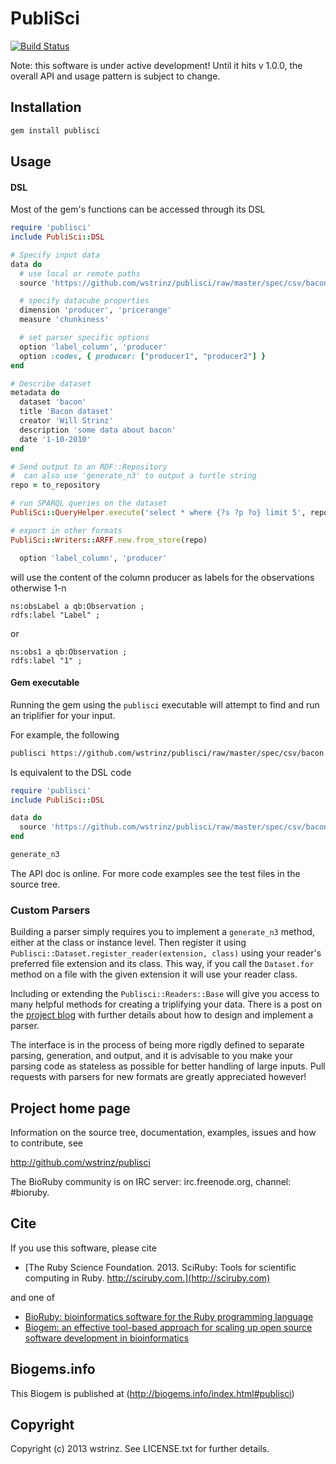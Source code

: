 # PubliSci

[![Build Status](https://travis-ci.org/wstrinz/publisci.png?branch=master)](https://travis-ci.org/wstrinz/publisci)

Note: this software is under active development! Until it hits v 1.0.0, the overall API and usage pattern is subject to change.

## Installation

```sh
gem install publisci
```

## Usage

#### DSL

Most of the gem's functions can be accessed through its DSL

```ruby
require 'publisci'
include PubliSci::DSL

# Specify input data
data do
  # use local or remote paths
  source 'https://github.com/wstrinz/publisci/raw/master/spec/csv/bacon.csv'

  # specify datacube properties
  dimension 'producer', 'pricerange'
  measure 'chunkiness'

  # set parser specific options
  option 'label_column', 'producer'
  option :codes, { producer: ["producer1", "producer2"] }
end

# Describe dataset
metadata do
  dataset 'bacon'
  title 'Bacon dataset'
  creator 'Will Strinz'
  description 'some data about bacon'
  date '1-10-2010'
end

# Send output to an RDF::Repository
#  can also use 'generate_n3' to output a turtle string
repo = to_repository

# run SPARQL queries on the dataset
PubliSci::QueryHelper.execute('select * where {?s ?p ?o} limit 5', repo)

# export in other formats
PubliSci::Writers::ARFF.new.from_store(repo)
```

```ruby
  option 'label_column', 'producer'
```
will use the content of the column producer as labels for the observations otherwise 1-n


```ttl
ns:obsLabel a qb:Observation ;
rdfs:label "Label" ;
```
or
```ttl
ns:obs1 a qb:Observation ;
rdfs:label "1" ;
```

#### Gem executable

Running the gem using the `publisci` executable will attempt to find and run
an triplifier for your input.

For example, the following

```sh
publisci https://github.com/wstrinz/publisci/raw/master/spec/csv/bacon.csv
```

Is equivalent to the DSL code

```ruby
require 'publisci'
include PubliSci::DSL

data do
  source 'https://github.com/wstrinz/publisci/raw/master/spec/csv/bacon.csv'
end

generate_n3
```

The API doc is online. For more code examples see the test files in
the source tree.

### Custom Parsers

Building a parser simply requires you to implement a `generate_n3` method, either at the class or instance level. Then register it using `Publisci::Dataset.register_reader(extension, class)` using your reader's preferred file extension and its class. This way, if you call the `Dataset.for` method on a file with the given extension it will use your reader class.

Including or extending the `Publisci::Readers::Base` will give you access to many helpful methods for creating a triplifying your data. There is a post on the [project blog](http://gsocsemantic.wordpress.com/2013/08/31/parsing-with-publisci-how-to-get-your-data-into-the-semantic-web/) with further details about how to design and implement a parser.

The interface is in the process of being more rigdly defined to separate parsing, generation, and output, and it is advisable to you make your parsing code as stateless as possible for better handling of large inputs. Pull requests with parsers for new formats are greatly appreciated however!

## Project home page

Information on the source tree, documentation, examples, issues and
how to contribute, see

  http://github.com/wstrinz/publisci

The BioRuby community is on IRC server: irc.freenode.org, channel: #bioruby.

## Cite

If you use this software, please cite

* [The Ruby Science Foundation. 2013. SciRuby: Tools for scientific computing in Ruby. http://sciruby.com.](http://sciruby.com)

and one of

* [BioRuby: bioinformatics software for the Ruby programming language](http://dx.doi.org/10.1093/bioinformatics/btq475)
* [Biogem: an effective tool-based approach for scaling up open source software development in bioinformatics](http://dx.doi.org/10.1093/bioinformatics/bts080)

## Biogems.info

This Biogem is published at (http://biogems.info/index.html#publisci)

## Copyright

Copyright (c) 2013 wstrinz. See LICENSE.txt for further details.

